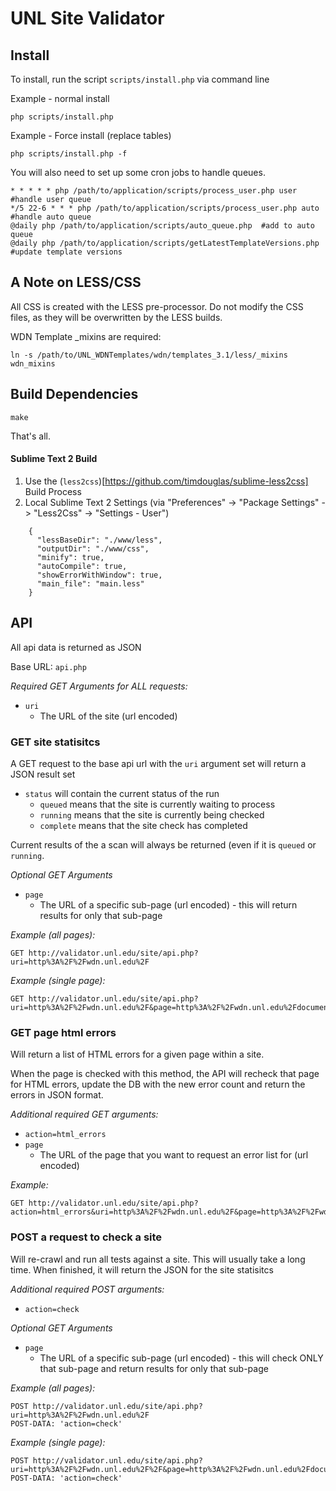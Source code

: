 # UNL Site Validator

## Install
To install, run the script `scripts/install.php` via command line

Example - normal install
```
php scripts/install.php
```

Example - Force install (replace tables)
```
php scripts/install.php -f
```

You will also need to set up some cron jobs to handle queues.
```
* * * * * php /path/to/application/scripts/process_user.php user  #handle user queue
*/5 22-6 * * * php /path/to/application/scripts/process_user.php auto  #handle auto queue
@daily php /path/to/application/scripts/auto_queue.php  #add to auto queue
@daily php /path/to/application/scripts/getLatestTemplateVersions.php  #update template versions
```

## A Note on LESS/CSS
All CSS is created with the LESS pre-processor. Do not modify the CSS files, as they will be overwritten by the LESS builds.

WDN Template _mixins are required:
```
ln -s /path/to/UNL_WDNTemplates/wdn/templates_3.1/less/_mixins wdn_mixins
```

## Build Dependencies
```
make
```
That's all.

#### Sublime Text 2 Build
1. Use the (`less2css`)[https://github.com/timdouglas/sublime-less2css] Build Process
2. Local Sublime Text 2 Settings (via "Preferences" -> "Package Settings" -> "Less2Css" -> "Settings - User")

```
    {
      "lessBaseDir": "./www/less",
      "outputDir": "./www/css",
      "minify": true,
      "autoCompile": true,
      "showErrorWithWindow": true,
      "main_file": "main.less"
    }
```

## API
All api data is returned as JSON

Base URL: `api.php`

*Required GET Arguments for ALL requests:*
* `uri`
  * The URL of the site (url encoded)

### GET site statisitcs
A GET request to the base api url with the `uri` argument set will return a JSON result set

* `status` will contain the current status of the run
  * `queued` means that the site is currently waiting to process
  * `running` means that the site is currently being checked
  * `complete` means that the site check has completed

Current results of the a scan will always be returned (even if it is `queued` or `running`.

*Optional GET Arguments*
* `page`
  * The URL of a specific sub-page (url encoded) - this will return results for only that sub-page

*Example (all pages):*
```
GET http://validator.unl.edu/site/api.php?uri=http%3A%2F%2Fwdn.unl.edu%2F
```

*Example (single page):*
```
GET http://validator.unl.edu/site/api.php?uri=http%3A%2F%2Fwdn.unl.edu%2F&page=http%3A%2F%2Fwdn.unl.edu%2Fdocumentation%2F
```

### GET page html errors
Will return a list of HTML errors for a given page within a site.

When the page is checked with this method, the API will recheck that page for HTML errors, update the DB with the new error count and return the errors in JSON format.

*Additional required GET arguments:*
* `action=html_errors`
* `page`
  * The URL of the page that you want to request an error list for (url encoded)

*Example:*
```
GET http://validator.unl.edu/site/api.php?action=html_errors&uri=http%3A%2F%2Fwdn.unl.edu%2F&page=http%3A%2F%2Fwdn.unl.edu%2F
```

### POST a request to check a site
Will re-crawl and run all tests against a site.  This will usually take a long time.  When finished, it will return the JSON for the site statisitcs 

*Additional required POST arguments:*
* `action=check`

*Optional GET Arguments*
* `page`
  * The URL of a specific sub-page (url encoded) - this will check ONLY that sub-page and return results for only that sub-page

*Example (all pages):*
```
POST http://validator.unl.edu/site/api.php?uri=http%3A%2F%2Fwdn.unl.edu%2F
POST-DATA: 'action=check'
```

*Example (single page):*
```
POST http://validator.unl.edu/site/api.php?uri=http%3A%2F%2Fwdn.unl.edu%2F%2F&page=http%3A%2F%2Fwdn.unl.edu%2Fdocumentation%2F
POST-DATA: 'action=check'
```
